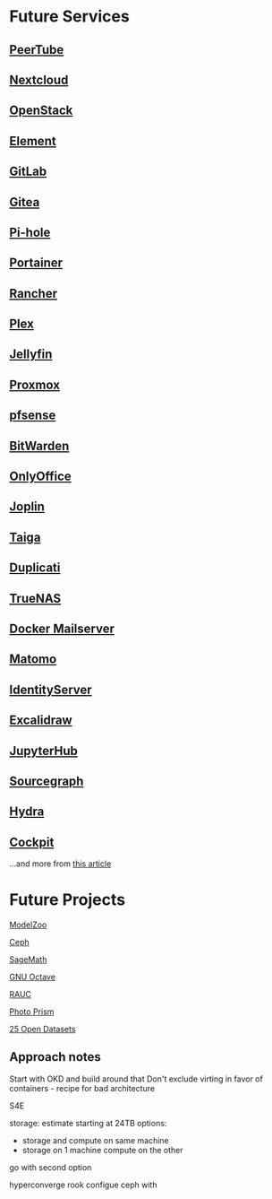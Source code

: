 # Future Services

## [PeerTube](https://github.com/Chocobozzz/PeerTube)

## [Nextcloud](https://github.com/nextcloud)

## [OpenStack](https://www.openstack.org/)

## [Element](https://element.io/)

## [GitLab](https://about.gitlab.com/install/)

## [Gitea](https://github.com/go-gitea/gitea)

## [Pi-hole](https://pi-hole.net/)

## [Portainer](https://www.portainer.io/)

## [Rancher](https://rancher.com/)

## [Plex](https://www.plex.tv/)

## [Jellyfin](https://jellyfin.org/)

## [Proxmox](https://www.proxmox.com/en/proxmox-ve)

## [pfsense](https://www.pfsense.org/)

## [BitWarden](https://bitwarden.com/)

## [OnlyOffice](https://www.onlyoffice.com/desktop.aspx?AFFILIATE=6732&__c=1&affChecked=1)

## [Joplin](https://joplinapp.org/)

## [Taiga](https://www.taiga.io/)

## [Duplicati](https://www.duplicati.com/)

## [TrueNAS](https://www.truenas.com/)

## [Docker Mailserver](https://github.com/docker-mailserver/docker-mailserver)

## [Matomo](https://github.com/matomo-org/matomo)

## [IdentityServer](https://github.com/IdentityServer)

## [Excalidraw](https://github.com/excalidraw/excalidraw)

## [JupyterHub](https://jupyter.org/hub)

## [Sourcegraph](https://github.com/sourcegraph/sourcegraph)

## [Hydra](https://github.com/ory/hydra)

## [Cockpit](https://cockpit-project.org/)

...and more from [this article](https://aaron-kt-berry.medium.com/top-10-software-for-your-homelab-in-2021-98137a7de051)


# Future Projects

[ModelZoo](https://modelzoo.co/)

[Ceph](https://www.reddit.com/r/homelab/comments/8f6tdg/anybody_having_ceph_builds_in_their_homelab/)

[SageMath](https://www.sagemath.org/)

[GNU Octave](https://www.gnu.org/software/octave/)

[RAUC](https://github.com/rauc/rauc)

[Photo Prism](https://photoprism.app/)

[25 Open Datasets](https://www.analyticsvidhya.com/blog/2018/03/comprehensive-collection-deep-learning-datasets/)

## Approach notes

Start with OKD and build around that
Don't exclude virting in favor of containers - recipe for bad architecture

S4E

storage:
estimate starting at 24TB
options:
* storage and compute on same machine
* storage on 1 machine compute on the other

go with second option

hyperconverge
rook configue ceph with 

